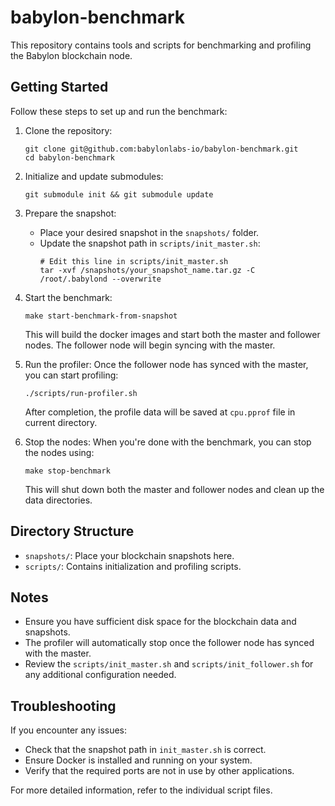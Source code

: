 # babylon-benchmark

This repository contains tools and scripts for benchmarking and profiling the Babylon blockchain node.

## Getting Started

Follow these steps to set up and run the benchmark:

1. Clone the repository:
   ```
   git clone git@github.com:babylonlabs-io/babylon-benchmark.git
   cd babylon-benchmark
   ```

2. Initialize and update submodules:
   ```
   git submodule init && git submodule update
   ```

3. Prepare the snapshot:
   - Place your desired snapshot in the `snapshots/` folder.
   - Update the snapshot path in `scripts/init_master.sh`:
     ```shell
     # Edit this line in scripts/init_master.sh
     tar -xvf /snapshots/your_snapshot_name.tar.gz -C /root/.babylond --overwrite
     ```

4. Start the benchmark:
   ```
   make start-benchmark-from-snapshot
   ```
   This will build the docker images and start both the master and follower nodes. The follower node will begin syncing with the master.

5. Run the profiler:
   Once the follower node has synced with the master, you can start profiling:
   ```
   ./scripts/run-profiler.sh
   ```
   After completion, the profile data will be saved at `cpu.pprof` file in current directory.

6. Stop the nodes:
   When you're done with the benchmark, you can stop the nodes using:
   ```
   make stop-benchmark
   ```
   This will shut down both the master and follower nodes and clean up the data directories.

## Directory Structure

- `snapshots/`: Place your blockchain snapshots here.
- `scripts/`: Contains initialization and profiling scripts.

## Notes

- Ensure you have sufficient disk space for the blockchain data and snapshots.
- The profiler will automatically stop once the follower node has synced with the master.
- Review the `scripts/init_master.sh` and `scripts/init_follower.sh` for any additional configuration needed.

## Troubleshooting

If you encounter any issues:
- Check that the snapshot path in `init_master.sh` is correct.
- Ensure Docker is installed and running on your system.
- Verify that the required ports are not in use by other applications.

For more detailed information, refer to the individual script files.